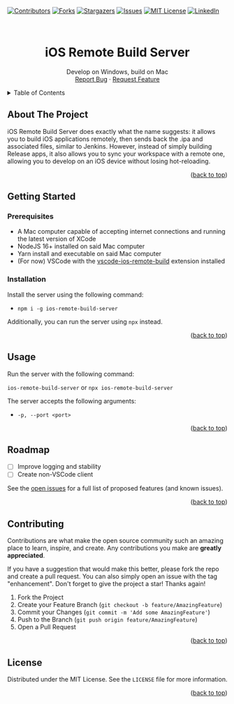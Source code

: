 <a name="readme-top"></a>

<!-- PROJECT SHIELDS -->
<!--
*** I'm using markdown "reference style" links for readability.
*** Reference links are enclosed in brackets [ ] instead of parentheses ( ).
*** See the bottom of this document for the declaration of the reference variables
*** for contributors-url, forks-url, etc. This is an optional, concise syntax you may use.
*** https://www.markdownguide.org/basic-syntax/#reference-style-links
-->

[![Contributors][contributors-shield]][contributors-url]
[![Forks][forks-shield]][forks-url]
[![Stargazers][stars-shield]][stars-url]
[![Issues][issues-shield]][issues-url]
[![MIT License][license-shield]][license-url]
[![LinkedIn][linkedin-shield]][linkedin-url]

<br />
<div align="center">

<h1 align="center">iOS Remote Build Server</h1>

  <p align="center">
    Develop on Windows, build on Mac
    <!-- <br />
    <a href="https://github.com/blakeglucas/ios-remote-build-server"><strong>Explore the docs »</strong></a> -->
    <br />
    <a href="https://github.com/blakeglucas/ios-remote-build-server/issues">Report Bug</a>
    ·
    <a href="https://github.com/blakeglucas/ios-remote-build-server/issues">Request Feature</a>
  </p>
</div>

<!-- TABLE OF CONTENTS -->
<details>
  <summary>Table of Contents</summary>
  <ol>
    <li>
      <a href="#about-the-project">About The Project</a>
    </li>
    <li>
      <a href="#getting-started">Getting Started</a>
      <ul>
        <li><a href="#prerequisites">Prerequisites</a></li>
        <li><a href="#installation">Installation</a></li>
      </ul>
    </li>
    <li><a href="#roadmap">Roadmap</a></li>
    <li><a href="#contributing">Contributing</a></li>
    <li><a href="#license">License</a></li>
  </ol>
</details>

## About The Project

iOS Remote Build Server does exactly what the name suggests: it allows you to build iOS applications remotely, then sends back the .ipa and associated files, similar to Jenkins. However, instead of simply building Release apps, it also allows you to sync your workspace with a remote one, allowing you to develop on an iOS device without losing hot-reloading.

<p align="right">(<a href="#readme-top">back to top</a>)</p>

## Getting Started

### Prerequisites

- A Mac computer capable of accepting internet connections and running the latest version of XCode
- NodeJS 16+ installed on said Mac computer
- Yarn install and executable on said Mac computer
- (For now) VSCode with the [vscode-ios-remote-build](https://github.com/blakeglucas/vscode-ios-remote-build) extension installed

### Installation

Install the server using the following command:

- `npm i -g ios-remote-build-server`

Additionally, you can run the server using `npx` instead.

<p align="right">(<a href="#readme-top">back to top</a>)</p>

## Usage

Run the server with the following command:

`ios-remote-build-server` or `npx ios-remote-build-server`

The server accepts the following arguments:

- `-p, --port <port>`

<p align="right">(<a href="#readme-top">back to top</a>)</p>

<!-- ROADMAP -->

## Roadmap

- [ ] Improve logging and stability
- [ ] Create non-VSCode client

See the [open issues](https://github.com/blakeglucas/ios-remote-build-server/issues) for a full list of proposed features (and known issues).

<p align="right">(<a href="#readme-top">back to top</a>)</p>

<!-- CONTRIBUTING -->

## Contributing

Contributions are what make the open source community such an amazing place to learn, inspire, and create. Any contributions you make are **greatly appreciated**.

If you have a suggestion that would make this better, please fork the repo and create a pull request. You can also simply open an issue with the tag "enhancement".
Don't forget to give the project a star! Thanks again!

1. Fork the Project
2. Create your Feature Branch (`git checkout -b feature/AmazingFeature`)
3. Commit your Changes (`git commit -m 'Add some AmazingFeature'`)
4. Push to the Branch (`git push origin feature/AmazingFeature`)
5. Open a Pull Request

<p align="right">(<a href="#readme-top">back to top</a>)</p>

<!-- LICENSE -->

## License

Distributed under the MIT License. See the `LICENSE` file for more information.

<p align="right">(<a href="#readme-top">back to top</a>)</p>

<!-- MARKDOWN LINKS & IMAGES -->
<!-- https://www.markdownguide.org/basic-syntax/#reference-style-links -->

[contributors-shield]: https://img.shields.io/github/contributors/blakeglucas/ios-remote-build-server.svg?style=for-the-badge
[contributors-url]: https://github.com/blakeglucas/ios-remote-build-server/graphs/contributors
[forks-shield]: https://img.shields.io/github/forks/blakeglucas/ios-remote-build-server.svg?style=for-the-badge
[forks-url]: https://github.com/blakeglucas/ios-remote-build-server/network/members
[stars-shield]: https://img.shields.io/github/stars/blakeglucas/ios-remote-build-server.svg?style=for-the-badge
[stars-url]: https://github.com/blakeglucas/ios-remote-build-server/stargazers
[issues-shield]: https://img.shields.io/github/issues/blakeglucas/ios-remote-build-server.svg?style=for-the-badge
[issues-url]: https://github.com/blakeglucas/ios-remote-build-server/issues
[license-shield]: https://img.shields.io/github/license/blakeglucas/ios-remote-build-server.svg?style=for-the-badge
[license-url]: https://github.com/blakeglucas/ios-remote-build-server/blob/master/LICENSE.txt
[linkedin-shield]: https://img.shields.io/badge/-LinkedIn-black.svg?style=for-the-badge&logo=linkedin&colorB=555
[linkedin-url]: https://www.linkedin.com/in/blake-lucas-56b01a16a/
